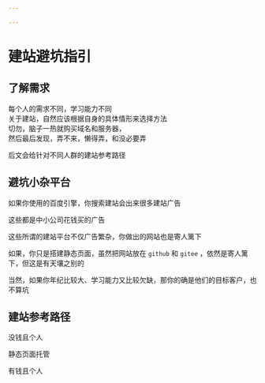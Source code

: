 ```yaml
---

---
```


# 建站避坑指引

## 了解需求

每个人的需求不同，学习能力不同  
关于建站，自然应该根据自身的具体情形来选择方法  
切勿，脑子一热就购买域名和服务器，  
然后最后发现，弄不来，懒得弄，和没必要弄  

后文会给针对不同人群的建站参考路径  


## 避坑小杂平台


如果你使用的百度引擎，你搜索建站会出来很多建站广告  

这些都是中小公司花钱买的广告  

这些所谓的建站平台不仅广告繁杂，你做出的网站也是寄人篱下  

如果，你只是搭建静态页面，虽然把网站放在 `github` 和 `gitee` ，依然是寄人篱下，但这是有天壤之别的  

当然，如果你年纪比较大、学习能力又比较欠缺，那你的确是他们的目标客户，也不算坑  

## 建站参考路径

没钱且个人

静态页面托管

有钱且个人

<!-- | 群体     |  预算 | 用途    | 学习能力 | 建站路径 |
|:--------|:-----:|:-------:|:------:|:------|
| 学生-未成年 | 无   | 博客日志  | 差    | 无    |
| 学生-未成年 | 无   | 博客日志  | 强    | 001  |
|  学生-成年 | 无   |  博客日志 | 差    |      |
| 学生-成年  | 无   | 博客日志  |  强   |      |
| 学生-成年  | 无   | 个人笔记  |  差   |      |
| 学生- 成年 |  无  | 个人笔记  | 强    |      |
| 学生-计算机 | 无   |  个人笔记 | 强    |      |
| 学生-成年  | 有   | 博客日志  | 差    |      | -->
